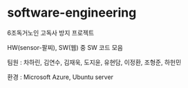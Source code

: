 # software-engineering

6조독거노인 고독사 방지 프로젝트

HW(sensor-팔찌), SW(웹) 중 SW 코드 모음

팀원 : 차하린, 김연수, 김재욱, 도지윤, 유현담, 이정환, 조형준, 하헌민

환경 : Microsoft Azure, Ubuntu server

